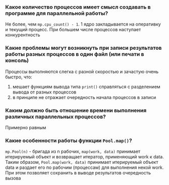 ### Какое количество процессов имеет смысл создавать в программе для параллельной работы?
Не более, чем `mp.cpu_count() - 1`. 1 ядро закладывается на оперативку и
текущий процесс. При большем числе процессов наступает 
конкурентность
### Какие проблемы могут возникнуть при записи результатов работы разных процессов в один файл (или печати в консоль)
Процессы выполняются слегка с разной скоростью и зачастую 
очень быстро, что:
1) мешает функциям вывода типа `print()` справляться с 
разделением вывода от разных процессов
2) в принципе не отражает очередность начала 
процессов в записи
### Каким должно быть отношение времени выполнения различных параллельных процессов?
Примерно равным
### Какие особенности работы функции `Pool.map()`?
`mp.Pool(n)` - бригада из n рабочих, `map(work, data)` 
принимает итерируемый объект и возвращает итератор, 
применяющий work к data. Таким образом, 
`Pool.map(work, data)` принимает итерируемый объект 
data и раздает его по рабочим (процессам) для выполнения
некой work. При этом позволяет сохранить в выводе 
результатов очередность вызова
